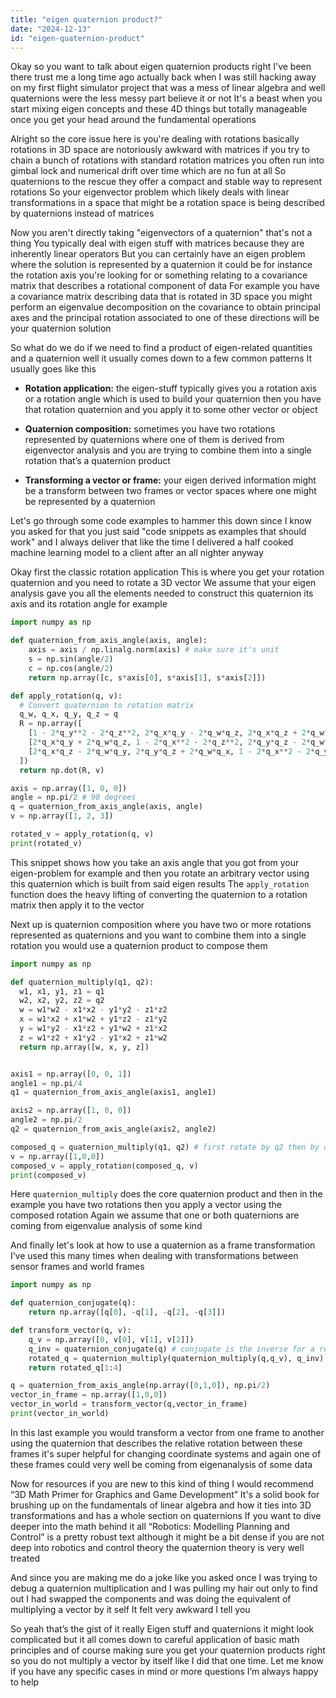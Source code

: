 ```yaml
---
title: "eigen quaternion product?"
date: "2024-12-13"
id: "eigen-quaternion-product"
---
```


Okay so you want to talk about eigen quaternion products right I've been there trust me a long time ago actually back when I was still hacking away on my first flight simulator project that was a mess of linear algebra and well quaternions were the less messy part believe it or not It's a beast when you start mixing eigen concepts and these 4D things but totally manageable once you get your head around the fundamental operations

Alright so the core issue here is you're dealing with rotations basically rotations in 3D space are notoriously awkward with matrices if you try to chain a bunch of rotations with standard rotation matrices you often run into gimbal lock and numerical drift over time which are no fun at all So quaternions to the rescue they offer a compact and stable way to represent rotations So your eigenvector problem which likely deals with linear transformations in a space that might be a rotation space is being described by quaternions instead of matrices

Now you aren't directly taking "eigenvectors of a quaternion" that's not a thing You typically deal with eigen stuff with matrices because they are inherently linear operators But you can certainly have an eigen problem where the solution is represented by a quaternion it could be for instance the rotation axis you're looking for or something relating to a covariance matrix that describes a rotational component of data For example you have a covariance matrix describing data that is rotated in 3D space you might perform an eigenvalue decomposition on the covariance to obtain principal axes and the principal rotation associated to one of these directions will be your quaternion solution

So what do we do if we need to find a product of eigen-related quantities and a quaternion well it usually comes down to a few common patterns It usually goes like this

*   **Rotation application:** the eigen-stuff typically gives you a rotation axis or a rotation angle which is used to build your quaternion then you have that rotation quaternion and you apply it to some other vector or object

*   **Quaternion composition:** sometimes you have two rotations represented by quaternions where one of them is derived from eigenvector analysis and you are trying to combine them into a single rotation that’s a quaternion product

*   **Transforming a vector or frame:** your eigen derived information might be a transform between two frames or vector spaces where one might be represented by a quaternion

Let's go through some code examples to hammer this down since I know you asked for that you just said "code snippets as examples that should work" and I always deliver that like the time I delivered a half cooked machine learning model to a client after an all nighter anyway

Okay first the classic rotation application This is where you get your rotation quaternion and you need to rotate a 3D vector We assume that your eigen analysis gave you all the elements needed to construct this quaternion its axis and its rotation angle for example

```python
import numpy as np

def quaternion_from_axis_angle(axis, angle):
    axis = axis / np.linalg.norm(axis) # make sure it's unit
    s = np.sin(angle/2)
    c = np.cos(angle/2)
    return np.array([c, s*axis[0], s*axis[1], s*axis[2]])

def apply_rotation(q, v):
  # Convert quaternion to rotation matrix
  q_w, q_x, q_y, q_z = q
  R = np.array([
    [1 - 2*q_y**2 - 2*q_z**2, 2*q_x*q_y - 2*q_w*q_z, 2*q_x*q_z + 2*q_w*q_y],
    [2*q_x*q_y + 2*q_w*q_z, 1 - 2*q_x**2 - 2*q_z**2, 2*q_y*q_z - 2*q_w*q_x],
    [2*q_x*q_z - 2*q_w*q_y, 2*q_y*q_z + 2*q_w*q_x, 1 - 2*q_x**2 - 2*q_y**2]
  ])
  return np.dot(R, v)

axis = np.array([1, 0, 0])
angle = np.pi/2 # 90 degrees
q = quaternion_from_axis_angle(axis, angle)
v = np.array([1, 2, 3])

rotated_v = apply_rotation(q, v)
print(rotated_v)
```

This snippet shows how you take an axis angle that you got from your eigen-problem for example and then you rotate an arbitrary vector using this quaternion which is built from said eigen results The `apply_rotation` function does the heavy lifting of converting the quaternion to a rotation matrix then apply it to the vector

Next up is quaternion composition where you have two or more rotations represented as quaternions and you want to combine them into a single rotation you would use a quaternion product to compose them

```python
import numpy as np

def quaternion_multiply(q1, q2):
  w1, x1, y1, z1 = q1
  w2, x2, y2, z2 = q2
  w = w1*w2 - x1*x2 - y1*y2 - z1*z2
  x = w1*x2 + x1*w2 + y1*z2 - z1*y2
  y = w1*y2 - x1*z2 + y1*w2 + z1*x2
  z = w1*z2 + x1*y2 - y1*x2 + z1*w2
  return np.array([w, x, y, z])


axis1 = np.array([0, 0, 1])
angle1 = np.pi/4
q1 = quaternion_from_axis_angle(axis1, angle1)

axis2 = np.array([1, 0, 0])
angle2 = np.pi/2
q2 = quaternion_from_axis_angle(axis2, angle2)

composed_q = quaternion_multiply(q1, q2) # first rotate by q2 then by q1. It's the same as matrix product.
v = np.array([1,0,0])
composed_v = apply_rotation(composed_q, v)
print(composed_v)
```

Here `quaternion_multiply` does the core quaternion product and then in the example you have two rotations then you apply a vector using the composed rotation Again we assume that one or both quaternions are coming from eigenvalue analysis of some kind

And finally let's look at how to use a quaternion as a frame transformation I’ve used this many times when dealing with transformations between sensor frames and world frames

```python
import numpy as np

def quaternion_conjugate(q):
    return np.array([q[0], -q[1], -q[2], -q[3]])

def transform_vector(q, v):
    q_v = np.array([0, v[0], v[1], v[2]])
    q_inv = quaternion_conjugate(q) # conjugate is the inverse for a rotation
    rotated_q = quaternion_multiply(quaternion_multiply(q,q_v), q_inv)
    return rotated_q[1:4]

q = quaternion_from_axis_angle(np.array([0,1,0]), np.pi/2)
vector_in_frame = np.array([1,0,0])
vector_in_world = transform_vector(q,vector_in_frame)
print(vector_in_world)
```

In this last example you would transform a vector from one frame to another using the quaternion that describes the relative rotation between these frames it's super helpful for changing coordinate systems and again one of these frames could very well be coming from eigenanalysis of some data

Now for resources if you are new to this kind of thing I would recommend “3D Math Primer for Graphics and Game Development” It's a solid book for brushing up on the fundamentals of linear algebra and how it ties into 3D transformations and has a whole section on quaternions If you want to dive deeper into the math behind it all “Robotics: Modelling Planning and Control” is a pretty robust text although it might be a bit dense if you are not deep into robotics and control theory the quaternion theory is very well treated

And since you are making me do a joke like you asked once I was trying to debug a quaternion multiplication and I was pulling my hair out only to find out I had swapped the components and was doing the equivalent of multiplying a vector by it self It felt very awkward I tell you

So yeah that’s the gist of it really Eigen stuff and quaternions it might look complicated but it all comes down to careful application of basic math principles and of course making sure you get your quaternion products right so you do not multiply a vector by itself like I did that one time. Let me know if you have any specific cases in mind or more questions I’m always happy to help
